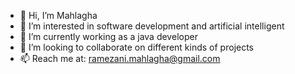 - 👋 Hi, I’m Mahlagha
- 👀 I’m interested in software development and artificial intelligent
- 🌱 I’m currently working as a java developer
- 💞️ I’m looking to collaborate on different kinds of projects
- 📫 Reach me at: ramezani.mahlagha@gmail.com

<!---
m-ramezani/m-ramezani is a ✨ special ✨ repository because its `README.md` (this file) appears on your GitHub profile.
You can click the Preview link to take a look at your changes.
--->
